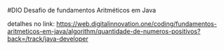 #DIO Desafio de fundamentos Aritméticos em Java

detalhes no link: https://web.digitalinnovation.one/coding/fundamentos-aritmeticos-em-java/algorithm/quantidade-de-numeros-positivos?back=/track/java-developer
